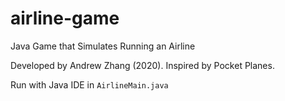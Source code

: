 # airline-game
Java Game that Simulates Running an Airline

Developed by Andrew Zhang (2020). Inspired by Pocket Planes. 

Run with Java IDE in `AirlineMain.java`
